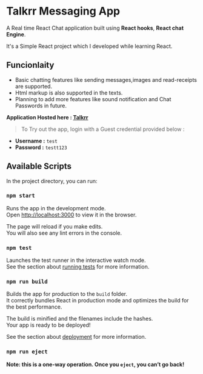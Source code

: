 # Talkrr Messaging App

A Real time React Chat application built using **React hooks**, **React chat Engine**.

It's a Simple React project which I developed while learning React.

## Funcionlaity
- Basic chatting features like sending messages,images and read-receipts are supported.
- Html markup is also supported in the texts.
- Planning to add more features like sound notification and Chat Passwords in future.  

**Application Hosted here : [Talkrr](https://talkrr.netlify.app/)**

> To Try out the app, login with a Guest credential provided below :

- **Username :** `test`
- **Password :** `testt123`

## Available Scripts

In the project directory, you can run:

### `npm start`

Runs the app in the development mode.\
Open [http://localhost:3000](http://localhost:3000) to view it in the browser.

The page will reload if you make edits.\
You will also see any lint errors in the console.

### `npm test`

Launches the test runner in the interactive watch mode.\
See the section about [running tests](https://facebook.github.io/create-react-app/docs/running-tests) for more information.

### `npm run build`

Builds the app for production to the `build` folder.\
It correctly bundles React in production mode and optimizes the build for the best performance.

The build is minified and the filenames include the hashes.\
Your app is ready to be deployed!

See the section about [deployment](https://facebook.github.io/create-react-app/docs/deployment) for more information.

### `npm run eject`

**Note: this is a one-way operation. Once you `eject`, you can’t go back!**
